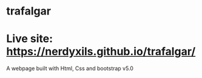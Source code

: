 # trafalgar
# Live site: https://nerdyxils.github.io/trafalgar/
A webpage built with Html, Css and bootstrap v5.0

